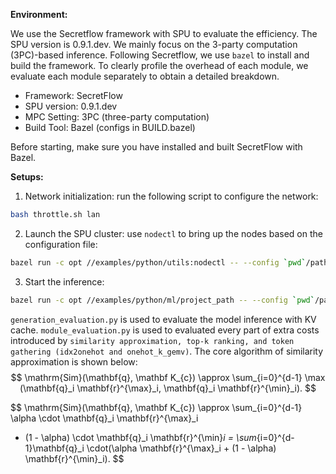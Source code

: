 **Environment:**

We use the Secretflow framework with SPU to evaluate the efficiency. The SPU version is 0.9.1.dev. We mainly focus on the 3-party computation (3PC)-based inference.
Following Secretflow, we use `bazel` to install and build the framework. 
To clearly profile the overhead of each module, we evaluate each module separately to obtain a detailed breakdown.

* Framework: SecretFlow
* SPU version: 0.9.1.dev
* MPC Setting: 3PC (three-party computation)
* Build Tool: Bazel (configs in BUILD.bazel)

Before starting, make sure you have installed and built SecretFlow with Bazel.

**Setups:**

1. Network initialization: run the following script to configure the network:
```bash
bash throttle.sh lan
```

2. Launch the SPU cluster: use `nodectl` to bring up the nodes based on the configuration file:
```bash
bazel run -c opt //examples/python/utils:nodectl -- --config `pwd`/path/3pc.json up
```

3. Start the inference:
```bash
bazel run -c opt //examples/python/ml/project_path -- --config `pwd`/path/3pc.json
```

`generation_evaluation.py` is used to evaluate the model inference with KV cache. `module_evaluation.py` is used to evaluated every part of extra costs introduced by `similarity approximation, top-k ranking, and token gathering (idx2onehot and onehot_k_gemv)`.
The core algorithm of similarity approximation is shown below:
$$
\mathrm{Sim}(\mathbf{q}, \mathbf K_{c})
\approx
\sum_{i=0}^{d-1} \max (\mathbf{q}_i \mathbf{r}^{\max}_i, \mathbf{q}_i \mathbf{r}^{\min}_i).
$$

$$
\mathrm{Sim}(\mathbf{q}, \mathbf K_{c}) 
\approx 
\sum_{i=0}^{d-1} \alpha \cdot \mathbf{q}_i \mathbf{r}^{\max}_i 
+ (1 - \alpha) \cdot \mathbf{q}_i \mathbf{r}^{\min}_i
=
\sum_{i=0}^{d-1}\mathbf{q}_i \cdot(\alpha \mathbf{r}^{\max}_i + (1 - \alpha) \mathbf{r}^{\min}_i).
$$